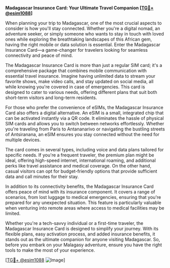 **Madagascar Insurance Card: Your Ultimate Travel Companion [[TG💪+ @esim1088](https://t.me/s/esim1088)]**

When planning your trip to Madagascar, one of the most crucial aspects to consider is how you'll stay connected. Whether you're a digital nomad, an adventure seeker, or simply someone who wants to stay in touch with loved ones while exploring the breathtaking landscapes of this African gem, having the right mobile or data solution is essential. Enter the Madagascar Insurance Card—a game-changer for travelers looking for seamless connectivity and peace of mind.

The Madagascar Insurance Card is more than just a regular SIM card; it's a comprehensive package that combines mobile communication with essential travel insurance. Imagine having unlimited data to stream your favorite shows, make video calls, and stay updated on social media, all while knowing you're covered in case of emergencies. This card is designed to cater to various needs, offering different plans that suit both short-term visitors and long-term residents.

For those who prefer the convenience of eSIMs, the Madagascar Insurance Card also offers a digital alternative. An eSIM is a small, integrated chip that can be activated instantly via a QR code. It eliminates the hassle of physical SIM cards and allows you to switch between networks effortlessly. Whether you're traveling from Paris to Antananarivo or navigating the bustling streets of Antsiranana, an eSIM ensures you stay connected without the need for multiple devices.

The card comes in several types, including voice and data plans tailored for specific needs. If you're a frequent traveler, the premium plan might be ideal, offering high-speed internet, international roaming, and additional perks like travel assistance and medical coverage. On the other hand, casual visitors can opt for budget-friendly options that provide sufficient data and call minutes for their stay.

In addition to its connectivity benefits, the Madagascar Insurance Card offers peace of mind with its insurance component. It covers a range of scenarios, from lost luggage to medical emergencies, ensuring that you're prepared for any unexpected situation. This feature is particularly valuable when venturing into remote areas where access to medical facilities may be limited.

Whether you're a tech-savvy individual or a first-time traveler, the Madagascar Insurance Card is designed to simplify your journey. With its flexible plans, easy activation process, and added insurance benefits, it stands out as the ultimate companion for anyone visiting Madagascar. So, before you embark on your Malagasy adventure, ensure you have the right tools to make the most of your experience. 

[[TG💪+ @esim1088](https://t.me/s/esim1088) ![Image](https://i.postimg.cc/Y0z9fWf4/image.png)]